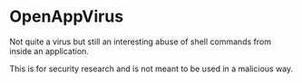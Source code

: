 # OpenAppVirus
Not quite a virus but still an interesting abuse of shell commands from inside an application.

This is for security research and is not meant to be used in a malicious way. 
